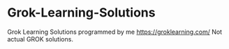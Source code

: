 # Grok-Learning-Solutions
Grok Learning Solutions programmed by me https://groklearning.com/
Not actual GROK solutions.
